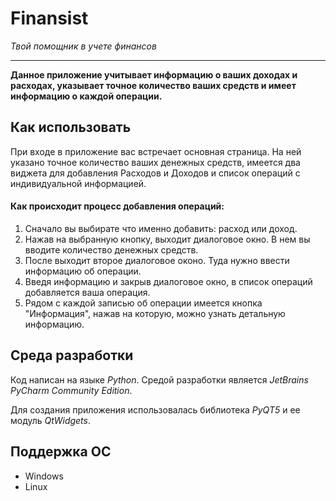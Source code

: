# Finansist

*Твой помощник в учете финансов*

---
**Данное приложение учитывает информацию о ваших доходах и расходах,
указывает точное количество ваших средств и имеет информацию о каждой операции.**

## Как использовать
При входе в приложение вас  встречает основная страница. 
На ней указано точное количество ваших денежных средств, имеется два виджета для добавления Расходов и Доходов
и список операций с индивидуальной информацией.
 
#### Как происходит процесс добавления операций:

1. Сначало вы выбирате что именно добавить: расход или доход.
2. Нажав на выбранную кнопку, выходит диалоговое окно. В нем вы вводите количество денежных средств.
3. После выходит второе диалоговое оконо. Туда нужно ввести информацию об операции.
4. Введя информацию и закрыв диалоговое окно, в список операций добавляется ваша операция.
5. Рядом с каждой записью об операции имеется кнопка "Информация", нажав на которую, можно узнать детальную информацию.

## Среда разработки
Код написан на языке *Python*. Средой разработки является *JetBrains PyCharm Community Edition*.

Для создания приложения использовалась библиотека *PyQT5* и ее модуль *QtWidgets*.

## Поддержка ОС
* Windows
* Linux

